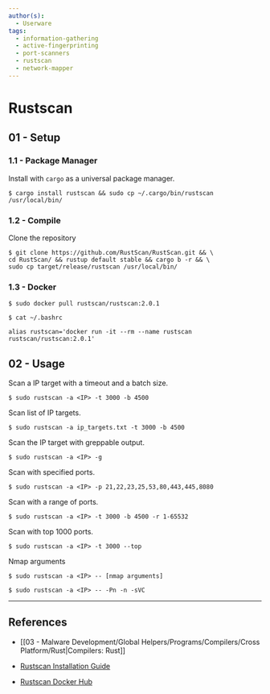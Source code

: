 ```yaml
---
author(s):
  - Userware
tags:
  - information-gathering
  - active-fingerprinting
  - port-scanners
  - rustscan
  - network-mapper
---
```

# Rustscan

## 01 - Setup

### 1.1 - Package Manager

Install with `cargo` as a universal package manager.

```
$ cargo install rustscan && sudo cp ~/.cargo/bin/rustscan /usr/local/bin/
```

### 1.2 - Compile

Clone the repository

```
$ git clone https://github.com/RustScan/RustScan.git && \
cd RustScan/ && rustup default stable && cargo b -r && \
sudo cp target/release/rustscan /usr/local/bin/
```

### 1.3 - Docker

```
$ sudo docker pull rustscan/rustscan:2.0.1

$ cat ~/.bashrc

alias rustscan='docker run -it --rm --name rustscan rustscan/rustscan:2.0.1'
```

## 02 - Usage

Scan a IP target with a timeout and a batch size.

```
$ sudo rustscan -a <IP> -t 3000 -b 4500
```

Scan list of IP targets.

```
$ sudo rustscan -a ip_targets.txt -t 3000 -b 4500
```

Scan the IP target with greppable output.

```
$ sudo rustscan -a <IP> -g
```

Scan with specified ports.

```
$ sudo rustscan -a <IP> -p 21,22,23,25,53,80,443,445,8080
```

Scan with a range of ports.

```
$ sudo rustscan -a <IP> -t 3000 -b 4500 -r 1-65532
```

Scan with top 1000 ports.

```
$ sudo rustscan -a <IP> -t 3000 --top
```

Nmap arguments

```
$ sudo rustscan -a <IP> -- [nmap arguments]

$ sudo rustscan -a <IP> -- -Pn -n -sVC
```

---
## References

- [[03 - Malware Development/Global Helpers/Programs/Compilers/Cross Platform/Rust|Compilers: Rust]]

- [Rustscan Installation Guide](https://github.com/RustScan/RustScan/wiki/Installation-Guide)

- [Rustscan Docker Hub](https://hub.docker.com/r/rustscan/rustscan)